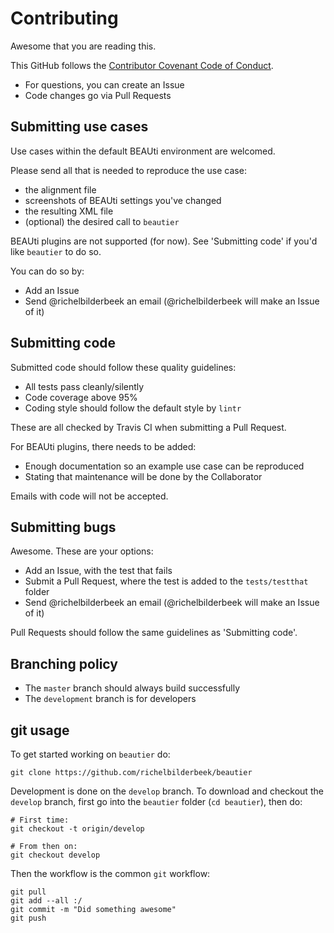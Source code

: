 # Contributing

Awesome that you are reading this.

This GitHub follows the [Contributor Covenant Code of Conduct](doc/code_of_conduct.md).

 * For questions, you can create an Issue
 * Code changes go via Pull Requests

## Submitting use cases

Use cases within the default BEAUti environment are welcomed.

Please send all that is needed to reproduce the use case:

 * the alignment file
 * screenshots of BEAUti settings you've changed
 * the resulting XML file
 * (optional) the desired call to `beautier`

BEAUti plugins are not supported (for now). See 'Submitting code'
if you'd like `beautier` to do so.

You can do so by:

 * Add an Issue
 * Send @richelbilderbeek an email (@richelbilderbeek will make an Issue of it)

## Submitting code

Submitted code should follow these quality guidelines:

 * All tests pass cleanly/silently
 * Code coverage above 95%
 * Coding style should follow the default style by `lintr`

These are all checked by Travis CI when submitting
a Pull Request. 

For BEAUti plugins, there needs to be added:

 * Enough documentation so an example use case can be reproduced
 * Stating that maintenance will be done by the Collaborator

Emails with code will not be accepted.

## Submitting bugs

Awesome. These are your options:

 * Add an Issue, with the test that fails
 * Submit a Pull Request, where the test is added to the `tests/testthat` folder
 * Send @richelbilderbeek an email (@richelbilderbeek will make an Issue of it)

Pull Requests should follow the same guidelines as 'Submitting code'.

## Branching policy

 * The `master` branch should always build successfully
 * The `development` branch is for developers

## git usage

To get started working on `beautier` do:

```
git clone https://github.com/richelbilderbeek/beautier
```

Development is done on the `develop` branch. 
To download and checkout the `develop` branch, 
first go into the `beautier` folder (`cd beautier`), then do:

```
# First time:
git checkout -t origin/develop

# From then on:
git checkout develop
```

Then the workflow is the common `git` workflow:

```
git pull
git add --all :/
git commit -m "Did something awesome"
git push
```
